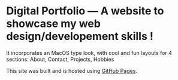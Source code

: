 # Digital Portfolio — A website to showcase my web design/developement skills !

It incorporates an MacOS type look, with cool and fun layouts for 4 sections: About, Contact, Projects, Hobbies

This site was built and is hosted using [GitHub Pages](https://aylaibrahim.github.io/digital-portfolio/).

